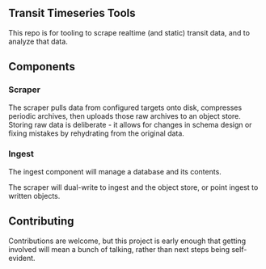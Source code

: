 ## Transit Timeseries Tools

This repo is for tooling to scrape realtime (and static) transit data, and to analyze that data.

## Components

### Scraper
The scraper pulls data from configured targets onto disk, compresses periodic archives, then uploads those raw archives to an object store. Storing raw data is deliberate - it allows for changes in schema design or fixing mistakes by rehydrating from the original data.

### Ingest
The ingest component will manage a database and its contents.

The scraper will dual-write to ingest and the object store, or point ingest to written objects.

## Contributing

Contributions are welcome, but this project is early enough that getting involved will mean a bunch of talking, rather than next steps being self-evident.